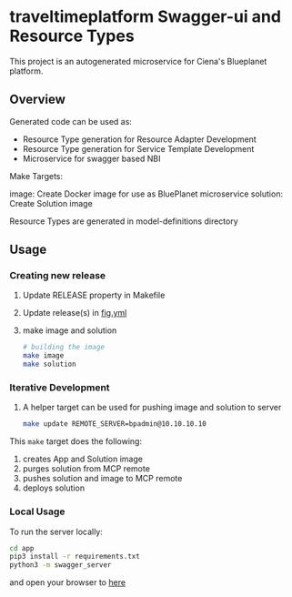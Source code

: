 # traveltimeplatform Swagger-ui and Resource Types

This project is an autogenerated microservice for Ciena's Blueplanet platform.

## Overview

Generated code can be used as:

* Resource Type generation for Resource Adapter Development
* Resource Type generation for Service Template Development
* Microservice for swagger based NBI

Make Targets:

image: Create Docker image for use as BluePlanet microservice
solution: Create Solution image

Resource Types are generated in model-definitions directory

## Usage

### Creating new release

1. Update RELEASE property in Makefile
2. Update release(s) in [fig.yml](solution/fig.yml)
3. make image and solution

    ```bash
    # building the image
    make image
    make solution
    ```

### Iterative Development

1. A helper target can be used for pushing image and solution to server

    ```bash
    make update REMOTE_SERVER=bpadmin@10.10.10.10
    ```

This `make` target does the following:

1. creates App and Solution image
2. purges solution from MCP remote
3. pushes solution and image to MCP remote
4. deploys solution

### Local Usage

To run the server locally:

```bash
cd app
pip3 install -r requirements.txt
python3 -m swagger_server
```

and open your browser to [here](http://localhost:8080/traveltimeplatform/ui/)
